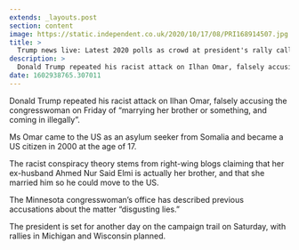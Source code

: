```yaml
--- 
extends: _layouts.post 
section: content 
image: https://static.independent.co.uk/2020/10/17/08/PRI168914507.jpg 
title: > 
  Trump news live: Latest 2020 polls as crowd at president's rally calls for Biden to be ‘locked up 
description: > 
  Donald Trump repeated his racist attack on Ilhan Omar, falsely accusing the congresswoman on Friday of “marrying her brother or something, and coming in illegally”.Ms Omar came to the US as an asylum seeker from Somalia and became a US citizen in 2000 at the age of 17.The racist conspiracy theory stems from right-wing blogs claiming that her ex-husband Ahmed Nur Said Elmi is actually her brother, and that she married him so he could move to the US.The Minnesota congresswoman’s office has described previous accusations about the matter “disgusting lies.”The president is set for another day on the campaign trail on Saturday, with rallies in Michigan and Wisconsin planned. 
date: 1602938765.307011 
--- 
```

Donald Trump repeated his racist attack on Ilhan Omar, falsely accusing the congresswoman on Friday of “marrying her brother or something, and coming in illegally”.

Ms Omar came to the US as an asylum seeker from Somalia and became a US citizen in 2000 at the age of 17.

The racist conspiracy theory stems from right-wing blogs claiming that her ex-husband Ahmed Nur Said Elmi is actually her brother, and that she married him so he could move to the US.

The Minnesota congresswoman’s office has described previous accusations about the matter “disgusting lies.”

The president is set for another day on the campaign trail on Saturday, with rallies in Michigan and Wisconsin planned.